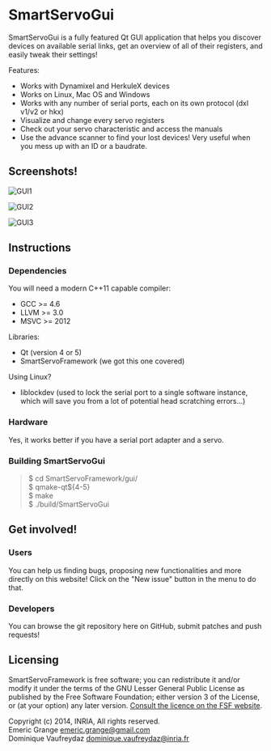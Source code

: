 SmartServoGui
=============

SmartServoGui is a fully featured Qt GUI application that helps you discover devices on available serial links, get an overview of all of their registers, and easily tweak their settings!

Features:
* Works with Dynamixel and HerkuleX devices
* Works on Linux, Mac OS and Windows
* Works with any number of serial ports, each on its own protocol (dxl v1/v2 or hkx)
* Visualize and change every servo registers
* Check out your servo characteristic and access the manuals
* Use the advance scanner to find your lost devices! Very useful when you mess up with an ID or a baudrate.

## Screenshots!

![GUI1](http://i.imgur.com/9mkQFUx.png)

![GUI2](http://i.imgur.com/x3sXE31.png)

![GUI3](http://i.imgur.com/bE2qYIk.png)

## Instructions

### Dependencies

You will need a modern C++11 capable compiler:
* GCC >= 4.6  
* LLVM >= 3.0  
* MSVC >= 2012  

Libraries:
* Qt (version 4 or 5)  
* SmartServoFramework (we got this one covered)  

Using Linux?
* liblockdev (used to lock the serial port to a single software instance, which will save you from a lot of potential head scratching errors...)

### Hardware

Yes, it works better if you have a serial port adapter and a servo.

### Building SmartServoGui

> $ cd SmartServoFramework/gui/  
> $ qmake-qt${4-5}  
> $ make  
> $ ./build/SmartServoGui  

## Get involved!

### Users

You can help us finding bugs, proposing new functionalities and more directly on this website! Click on the "New issue" button in the menu to do that.

### Developers

You can browse the git repository here on GitHub, submit patches and push requests!

## Licensing

SmartServoFramework is free software; you can redistribute it and/or modify it under the terms of the GNU Lesser General Public License as published by the Free Software Foundation; either version 3 of the License, or (at your option) any later version.
[Consult the licence on the FSF website](http://www.gnu.org/licenses/lgpl-3.0.txt).

Copyright (c) 2014, INRIA, All rights reserved.  
Emeric Grange <emeric.grange@gmail.com>  
Dominique Vaufreydaz <dominique.vaufreydaz@inria.fr>  
